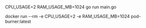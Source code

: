 CPU_USAGE=2 RAM_USAGE_MB=1024 go run main.go


docker run --rm -e CPU_USAGE=2 -e RAM_USAGE_MB=1024 pod-burner:latest